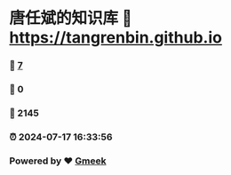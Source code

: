 # 唐任斌的知识库 :link: https://tangrenbin.github.io 
### :page_facing_up: [7](https://tangrenbin.github.io/tag.html) 
### :speech_balloon: 0 
### :hibiscus: 2145 
### :alarm_clock: 2024-07-17 16:33:56 
### Powered by :heart: [Gmeek](https://github.com/Meekdai/Gmeek)
